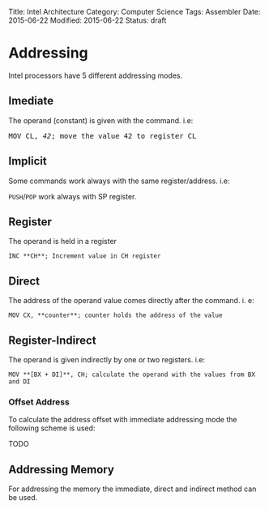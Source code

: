 Title: Intel Architecture
Category: Computer Science
Tags: Assembler
Date: 2015-06-22
Modified: 2015-06-22
Status: draft


# Addressing

Intel processors have 5 different addressing modes.

## Imediate

The operand (constant) is given with the command. i.e:

<pre>MOV CL, <em>42</em>; move the value 42 to register CL</pre>

## Implicit

Some commands work always with the same register/address. i.e:

`PUSH`/`POP` work always with SP register.

## Register

The operand is held in a register

`INC **CH**; Increment value in CH register`


## Direct

The address of the operand value comes directly after the command. i. e:

`MOV CX, **counter**; counter holds the address of the value`

## Register-Indirect

The operand is given indirectly by one or two registers. i.e:

`MOV **[BX + DI]**, CH; calculate the operand with the values from BX and DI`

### Offset Address
To calculate the address offset with immediate addressing  mode the following scheme is used:

TODO


## Addressing Memory
 For addressing the memory the immediate, direct and indirect method can be used.
